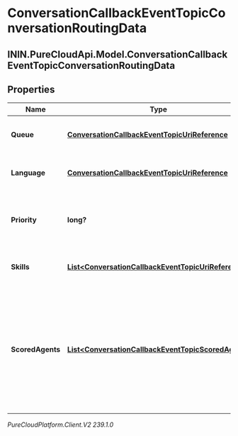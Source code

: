 # ConversationCallbackEventTopicConversationRoutingData

## ININ.PureCloudApi.Model.ConversationCallbackEventTopicConversationRoutingData

## Properties

|Name | Type | Description | Notes|
|------------ | ------------- | ------------- | -------------|
| **Queue** | [**ConversationCallbackEventTopicUriReference**](ConversationCallbackEventTopicUriReference) | A UriReference for a resource | [optional] |
| **Language** | [**ConversationCallbackEventTopicUriReference**](ConversationCallbackEventTopicUriReference) | A UriReference for a resource | [optional] |
| **Priority** | **long?** | The priority of the conversation to use for routing decisions | [optional] |
| **Skills** | [**List&lt;ConversationCallbackEventTopicUriReference&gt;**](ConversationCallbackEventTopicUriReference) | The skills to use for routing decisions | [optional] |
| **ScoredAgents** | [**List&lt;ConversationCallbackEventTopicScoredAgent&gt;**](ConversationCallbackEventTopicScoredAgent) | A collection of agents and their assigned scores for this conversation (0 - 100, higher being better), for use in routing to preferred agents | [optional] |



_PureCloudPlatform.Client.V2 239.1.0_
